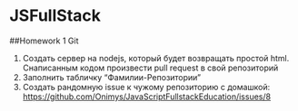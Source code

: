 # JSFullStack

##Homework 1 Git

1. Создать сервер на nodejs, который будет возвращать простой html.
   Снаписанным кодом произвести pull request в свой репозиторий
2. Заполнить табличку “Фамилии-Репозитории”
3. Создать рандомную issue к чужому репозиторию с домашкой: https://github.com/Onimys/JavaScriptFullstackEducation/issues/8
